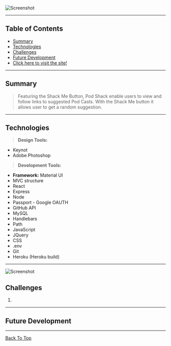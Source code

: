 ![Screenshot](assets/images/hero.png?raw=true ) 


---

## Table of Contents
  * [Summary](#Summary)
  * [Technologies](#technologies)
  * [Challenges](#challenges)
  * [Future Development](#future-development)
  * [Click here to visit the site!](https://podshack.herokuapp.com/)
---

## Summary 
 > Featuring the Shack Me Button, Pod Shack enable users to view and follow links to suggested Pod Casts. With the Shack Me button it allows user to get a random suggestion. 
---

## Technologies
> <b>Design Tools:</b>
  * Keynot
  * Adobe Photoshop
  
> <b>Development Tools:</b>
  * <b>Framework:</b> Material UI
  * MVC structure
  * React
  * Express
  * Node 
  * Passport - Google OAUTH
  * GitHub API
  * MySQL
  * Handlebars
  * Path
  * JavaScript
  * JQuery
  * CSS
  * .env
  * Git
  * Heroku (Heroku build)
---
![Screenshot](assets/images/login.png?raw=true ) 
## Challenges

 1.

---

## Future Development 



---



[Back To Top](#podshack)
